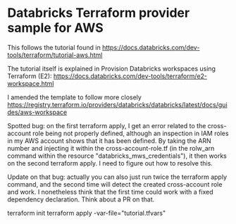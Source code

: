 # Databricks Terraform provider sample for AWS

This follows the tutorial found in https://docs.databricks.com/dev-tools/terraform/tutorial-aws.html

The tutorial itself is explained in Provision Databricks workspaces using Terraform (E2): https://docs.databricks.com/dev-tools/terraform/e2-workspace.html

I amended the template to follow more closely https://registry.terraform.io/providers/databricks/databricks/latest/docs/guides/aws-workspace

Spotted bug: on the first terraform apply, I get an error related to the cross-account role being not properly defined, although an inspection in IAM roles in my AWS account shows that it has been defined. By taking the ARN number and injecting it within the cross-account-role.tf (in the rolw_arn command within the resource "databricks_mws_credentials"), it then works on the second terraform apply. I need to figure out how to resolve this. 

Update on that bug: actually you can also just run twice the terraform apply command, and the second time will detect the created cross-account role and work. I nonetheless think that the first time could work with a fixed dependency declaration. Think about a PR on that. 

terraform init
terraform apply -var-file="tutorial.tfvars"
